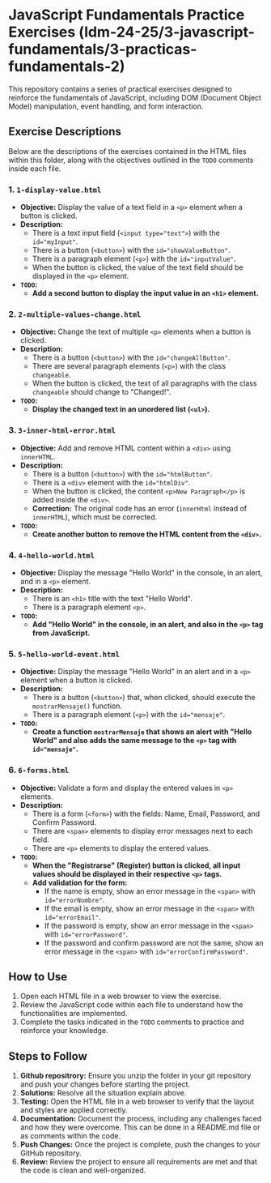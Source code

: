 # JavaScript Fundamentals Practice Exercises (ldm-24-25/3-javascript-fundamentals/3-practicas-fundamentals-2)

This repository contains a series of practical exercises designed to reinforce the fundamentals of JavaScript, including DOM (Document Object Model) manipulation, event handling, and form interaction.

## Exercise Descriptions

Below are the descriptions of the exercises contained in the HTML files within this folder, along with the objectives outlined in the `TODO` comments inside each file.

### 1. `1-display-value.html`

*   **Objective:** Display the value of a text field in a `<p>` element when a button is clicked.
*   **Description:**
    *   There is a text input field (`<input type="text">`) with the `id="myInput"`.
    *   There is a button (`<button>`) with the `id="showValueButton"`.
    *   There is a paragraph element (`<p>`) with the `id="inputValue"`.
    *   When the button is clicked, the value of the text field should be displayed in the `<p>` element.
*   **`TODO`:**
    *   **Add a second button to display the input value in an `<h1>` element.**

### 2. `2-multiple-values-change.html`

*   **Objective:** Change the text of multiple `<p>` elements when a button is clicked.
*   **Description:**
    *   There is a button (`<button>`) with the `id="changeAllButton"`.
    *   There are several paragraph elements (`<p>`) with the class `changeable`.
    *   When the button is clicked, the text of all paragraphs with the class `changeable` should change to "Changed!".
*   **`TODO`:**
    *   **Display the changed text in an unordered list (`<ul>`).**

### 3. `3-inner-html-error.html`

*   **Objective:** Add and remove HTML content within a `<div>` using `innerHTML`.
*   **Description:**
    *   There is a button (`<button>`) with the `id="htmlButton"`.
    *   There is a `<div>` element with the `id="htmlDiv"`.
    *   When the button is clicked, the content `<p>New Paragraph</p>` is added inside the `<div>`.
    *   **Correction:** The original code has an error (`innerHtml` instead of `innerHTML`), which must be corrected.
*   **`TODO`:**
    *   **Create another button to remove the HTML content from the `<div>`.**

### 4. `4-hello-world.html`

*   **Objective:** Display the message "Hello World" in the console, in an alert, and in a `<p>` element.
*   **Description:**
    *   There is an `<h1>` title with the text "Hello World".
    *   There is a paragraph element `<p>`.
*   **`TODO`:**
    *   **Add "Hello World" in the console, in an alert, and also in the `<p>` tag from JavaScript.**

### 5. `5-hello-world-event.html`

*   **Objective:** Display the message "Hello World" in an alert and in a `<p>` element when a button is clicked.
*   **Description:**
    *   There is a button (`<button>`) that, when clicked, should execute the `mostrarMensaje()` function.
    *   There is a paragraph element (`<p>`) with the `id="mensaje"`.
*   **`TODO`:**
    *   **Create a function `mostrarMensaje` that shows an alert with "Hello World" and also adds the same message to the `<p>` tag with `id="mensaje"`.**

### 6. `6-forms.html`

*   **Objective:** Validate a form and display the entered values in `<p>` elements.
*   **Description:**
    *   There is a form (`<form>`) with the fields: Name, Email, Password, and Confirm Password.
    *   There are `<span>` elements to display error messages next to each field.
    *   There are `<p>` elements to display the entered values.
*   **`TODO`:**
    *   **When the "Registrarse" (Register) button is clicked, all input values should be displayed in their respective `<p>` tags.**
    *   **Add validation for the form:**
        *   If the name is empty, show an error message in the `<span>` with `id="errorNombre"`.
        *   If the email is empty, show an error message in the `<span>` with `id="errorEmail"`.
        *   If the password is empty, show an error message in the `<span>` with `id="errorPassword"`.
        *   If the password and confirm password are not the same, show an error message in the `<span>` with `id="errorConfirmPassword"`.

## How to Use

1.  Open each HTML file in a web browser to view the exercise.
2.  Review the JavaScript code within each file to understand how the functionalities are implemented.
3.  Complete the tasks indicated in the `TODO` comments to practice and reinforce your knowledge.

## Steps to Follow
1.  **Github repositrory:**  Ensure you unzip the folder in your git repository and push your changes before starting the project.
2.  **Solutions:** Resolve all the situation explain above.
3.  **Testing:** Open the HTML file in a web browser to verify that the layout and styles are applied correctly.
5.  **Documentation:** Document the process, including any challenges faced and how they were overcome. This can be done in a README.md file or as comments within the code.
6.  **Push Changes:** Once the project is complete, push the changes to your GitHub repository.
7.  **Review:** Review the project to ensure all requirements are met and that the code is clean and well-organized.

